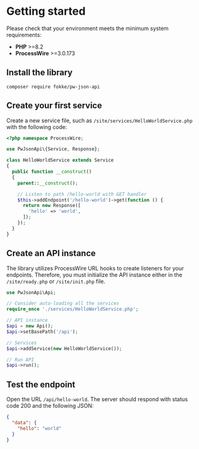 # Getting started

Please check that your environment meets the minimum system requirements:

- **PHP** >=8.2
- **ProcessWire** >=3.0.173

## Install the library

```console
composer require fokke/pw-json-api
```

## Create your first service

Create a new service file, such as `/site/services/HelloWorldService.php` with the following code:

```php
<?php namespace ProcessWire;

use PwJsonApi\{Service, Response};

class HelloWorldService extends Service
{
  public function __construct()
  {
    parent::__construct();

    // Listen to path /hello-world with GET handler
    $this->addEndpoint('/hello-world')->get(function () {
      return new Response([
        'hello' => 'world',
      ]);
    });
  }
}
```

## Create an API instance

The library utilizes ProcessWire URL hooks to create listeners for your endpoints. Therefore, you must initialize the API instance either in the `/site/ready.php` or `/site/init.php` file.

```php
use PwJsonApi\Api;

// Consider auto-loading all the services
require_once './services/HelloWorldService.php';

// API instance
$api = new Api();
$api->setBasePath('/api');

// Services
$api->addService(new HelloWorldService());

// Run API
$api->run();
```

## Test the endpoint

Open the URL `/api/hello-world`. The server should respond with status code 200 and the following JSON:

```json
{
  "data": {
    "hello": "world"
  }
}
```
